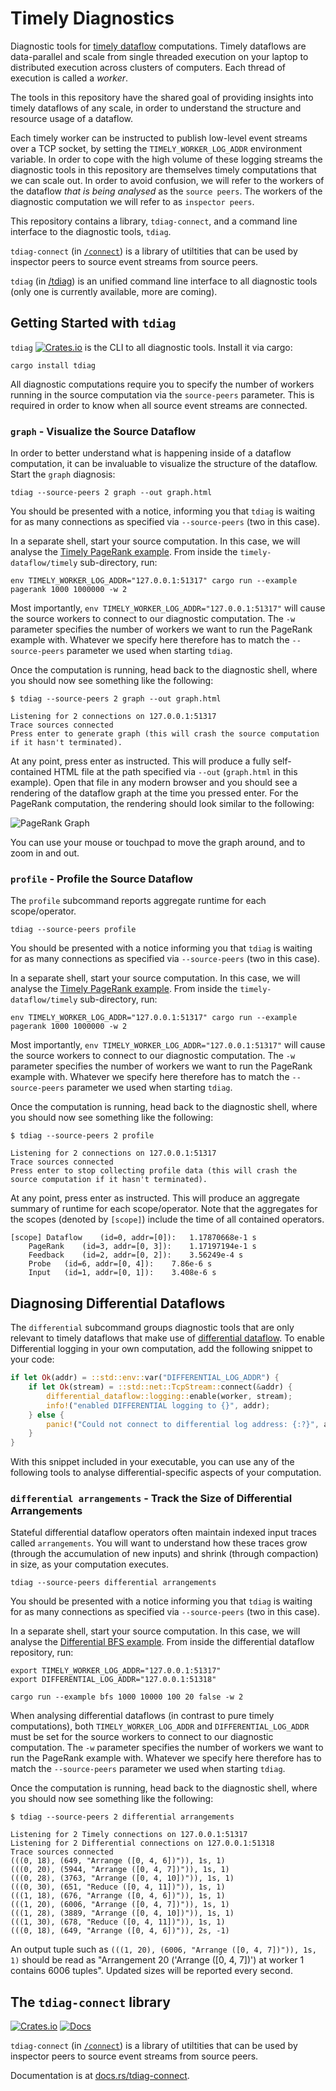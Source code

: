 # Timely Diagnostics

Diagnostic tools for [timely
dataflow](https://github.com/TimelyDataflow/timely-dataflow)
computations. Timely dataflows are data-parallel and scale from single
threaded execution on your laptop to distributed execution across
clusters of computers. Each thread of execution is called a *worker*.

The tools in this repository have the shared goal of providing
insights into timely dataflows of any scale, in order to understand
the structure and resource usage of a dataflow.

Each timely worker can be instructed to publish low-level event
streams over a TCP socket, by setting the `TIMELY_WORKER_LOG_ADDR`
environment variable. In order to cope with the high volume of
these logging streams the diagnostic tools in this repository
are themselves timely computations that we can scale out. In order to avoid
confusion, we will refer to the workers of the dataflow *that is being
analysed* as the `source peers`. The workers of the diagnostic
computation we will refer to as `inspector
peers`.

This repository contains a library, `tdiag-connect`, and a command
line interface to the diagnostic tools, `tdiag`.

`tdiag-connect` (in [`/connect`](./connect)) is a library of utiltities that can
be used by inspector peers to source event streams from source peers.

`tdiag` (in [/tdiag](./tdiag)) is an unified command line interface to all diagnostic
tools (only one is currently available, more are coming).

## Getting Started with `tdiag`

`tdiag` [![Crates.io](https://img.shields.io/crates/v/tdiag.svg)](https://crates.io/crates/tdiag) is the CLI to all diagnostic tools. Install it via cargo: 

``` shell
cargo install tdiag
```

All diagnostic computations require you to specify the number of
workers running in the source computation via the `source-peers`
parameter. This is required in order to know when all source event
streams are connected.

### `graph` - Visualize the Source Dataflow

In order to better understand what is happening inside of a dataflow
computation, it can be invaluable to visualize the structure of the
dataflow. Start the `graph` diagnosis:

``` shell
tdiag --source-peers 2 graph --out graph.html
```

You should be presented with a notice, informing you that `tdiag` is
waiting for as many connections as specified via `--source-peers` (two
in this case).

In a separate shell, start your source computation. In this case, we
will analyse the [Timely PageRank
example](https://github.com/TimelyDataflow/timely-dataflow/blob/master/timely/examples/pagerank.rs). From
inside the `timely-dataflow/timely` sub-directory, run:

``` shell
env TIMELY_WORKER_LOG_ADDR="127.0.0.1:51317" cargo run --example pagerank 1000 1000000 -w 2
```

Most importantly, `env TIMELY_WORKER_LOG_ADDR="127.0.0.1:51317"` will
cause the source workers to connect to our diagnostic computation. The
`-w` parameter specifies the number of workers we want to run the
PageRank example with. Whatever we specify here therefore has to match
the `--source-peers` parameter we used when starting `tdiag`.

Once the computation is running, head back to the diagnostic shell,
where you should now see something like the following:

``` shell
$ tdiag --source-peers 2 graph --out graph.html

Listening for 2 connections on 127.0.0.1:51317
Trace sources connected
Press enter to generate graph (this will crash the source computation if it hasn't terminated).
```

At any point, press enter as instructed. This will produce a fully
self-contained HTML file at the path specified via `--out`
(`graph.html` in this example). Open that file in any modern browser
and you should see a rendering of the dataflow graph at the time you
pressed enter. For the PageRank computation, the rendering should look
similar to the following:

![PageRank Graph](./examples/pagerank.png)

You can use your mouse or touchpad to move the graph around, and to
zoom in and out.

### `profile` - Profile the Source Dataflow

The `profile` subcommand reports aggregate runtime for each scope/operator.

```shell
tdiag --source-peers profile
```

You should be presented with a notice informing you that `tdiag` is
waiting for as many connections as specified via `--source-peers` (two
in this case).

In a separate shell, start your source computation. In this case, we
will analyse the [Timely PageRank
example](https://github.com/TimelyDataflow/timely-dataflow/blob/master/timely/examples/pagerank.rs). From
inside the `timely-dataflow/timely` sub-directory, run:

``` shell
env TIMELY_WORKER_LOG_ADDR="127.0.0.1:51317" cargo run --example pagerank 1000 1000000 -w 2
```

Most importantly, `env TIMELY_WORKER_LOG_ADDR="127.0.0.1:51317"` will
cause the source workers to connect to our diagnostic computation. The
`-w` parameter specifies the number of workers we want to run the
PageRank example with. Whatever we specify here therefore has to match
the `--source-peers` parameter we used when starting `tdiag`.

Once the computation is running, head back to the diagnostic shell,
where you should now see something like the following:

```shell
$ tdiag --source-peers 2 profile

Listening for 2 connections on 127.0.0.1:51317
Trace sources connected
Press enter to stop collecting profile data (this will crash the source computation if it hasn't terminated).
```

At any point, press enter as instructed. This will produce an aggregate
summary of runtime for each scope/operator. Note that the aggregates for the
scopes (denoted by `[scope]`) include the time of all contained operators.

```shell
[scope]	Dataflow	(id=0, addr=[0]):	1.17870668e-1 s
	PageRank	(id=3, addr=[0, 3]):	1.17197194e-1 s
	Feedback	(id=2, addr=[0, 2]):	3.56249e-4 s
	Probe	(id=6, addr=[0, 4]):	7.86e-6 s
	Input	(id=1, addr=[0, 1]):	3.408e-6 s
```

## Diagnosing Differential Dataflows

The `differential` subcommand groups diagnostic tools that are only
relevant to timely dataflows that make use of [differential
dataflow](https://github.com/TimelyDataflow/differential-dataflow). To
enable Differential logging in your own computation, add the following
snippet to your code:

``` rust
if let Ok(addr) = ::std::env::var("DIFFERENTIAL_LOG_ADDR") {
    if let Ok(stream) = ::std::net::TcpStream::connect(&addr) {
        differential_dataflow::logging::enable(worker, stream);
        info!("enabled DIFFERENTIAL logging to {}", addr);
    } else {
        panic!("Could not connect to differential log address: {:?}", addr);
    }
}
```

With this snippet included in your executable, you can use any of the
following tools to analyse differential-specific aspects of your
computation.

### `differential arrangements` - Track the Size of Differential Arrangements

Stateful differential dataflow operators often maintain indexed input
traces called `arrangements`. You will want to understand how these
traces grow (through the accumulation of new inputs) and shrink
(through compaction) in size, as your computation executes.

```shell
tdiag --source-peers differential arrangements
```

You should be presented with a notice informing you that `tdiag` is
waiting for as many connections as specified via `--source-peers` (two
in this case).

In a separate shell, start your source computation. In this case, we
will analyse the [Differential BFS
example](https://github.com/TimelyDataflow/differential-dataflow/blob/master/examples/bfs.rs). From
inside the differential dataflow repository, run:

``` shell
export TIMELY_WORKER_LOG_ADDR="127.0.0.1:51317"
export DIFFERENTIAL_LOG_ADDR="127.0.0.1:51318"

cargo run --example bfs 1000 10000 100 20 false -w 2
```

When analysing differential dataflows (in contrast to pure timely
computations), both `TIMELY_WORKER_LOG_ADDR` and
`DIFFERENTIAL_LOG_ADDR` must be set for the source workers to connect
to our diagnostic computation. The `-w` parameter specifies the number
of workers we want to run the PageRank example with. Whatever we
specify here therefore has to match the `--source-peers` parameter we
used when starting `tdiag`.

Once the computation is running, head back to the diagnostic shell,
where you should now see something like the following:

```shell
$ tdiag --source-peers 2 differential arrangements

Listening for 2 Timely connections on 127.0.0.1:51317
Listening for 2 Differential connections on 127.0.0.1:51318
Trace sources connected
(((0, 18), (649, "Arrange ([0, 4, 6])")), 1s, 1)
(((0, 20), (5944, "Arrange ([0, 4, 7])")), 1s, 1)
(((0, 28), (3763, "Arrange ([0, 4, 10])")), 1s, 1)
(((0, 30), (651, "Reduce ([0, 4, 11])")), 1s, 1)
(((1, 18), (676, "Arrange ([0, 4, 6])")), 1s, 1)
(((1, 20), (6006, "Arrange ([0, 4, 7])")), 1s, 1)
(((1, 28), (3889, "Arrange ([0, 4, 10])")), 1s, 1)
(((1, 30), (678, "Reduce ([0, 4, 11])")), 1s, 1)
(((0, 18), (649, "Arrange ([0, 4, 6])")), 2s, -1)
```

An output tuple such as `(((1, 20), (6006, "Arrange ([0, 4, 7])")),
1s, 1)` should be read as "Arrangement 20 ('Arrange ([0, 4, 7])') at
worker 1 contains 6006 tuples". Updated sizes will be reported every
second.

## The `tdiag-connect` library

[![Crates.io](https://img.shields.io/crates/v/tdiag-connect.svg)](https://crates.io/crates/tdiag-connect) [![Docs](https://img.shields.io/badge/docs-.rs-blue.svg)](https://docs.rs/tdiag-connect)

`tdiag-connect` (in [`/connect`](./connect)) is a library of utiltities that can
be used by inspector peers to source event streams from source peers.

Documentation is at [docs.rs/tdiag-connect](https://docs.rs/tdiag-connect).
